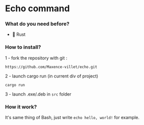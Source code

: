<h1>Echo command</h1>

<h3>What do you need before?</h3>

- 🦀 Rust

<h3>How to install?</h3>

1 - fork the repository with git :
```
https://github.com/Maxence-villet/echo.git
```
2 - launch cargo run (in current div of project)
```
cargo run
```
3 - launch .exe/.deb in ```src``` folder

<h3>How it work?</h3>

It's same thing of Bash, just write ```echo hello, world!``` for example.


